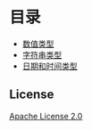 # 目录

- [数值类型](./numeric_types.md)
- [字符串类型](./string_types.md)
- [日期和时间类型](./date_and_time_types.md)

## License

[Apache License 2.0](https://github.com/4paradigm/HybridSQL-docs/blob/main/LICENSE)

